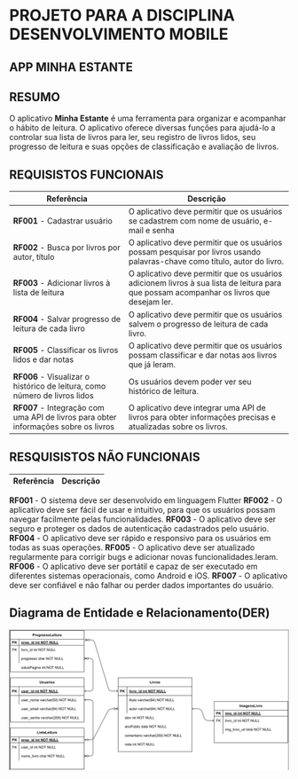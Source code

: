 # PROJETO PARA A DISCIPLINA DESENVOLVIMENTO MOBILE

## APP MINHA ESTANTE

## RESUMO

O aplicativo **Minha Estante** é uma ferramenta para organizar e acompanhar o hábito de leitura. O aplicativo oferece diversas funções para ajudá-lo a controlar sua lista de livros para ler, seu registro de livros lidos, seu progresso de leitura e suas opções de classificação e avaliação de livros.

## REQUISISTOS FUNCIONAIS

Referência | Descrição
-----------|-----------
**RF001** - Cadastrar usuário | O aplicativo deve permitir que os usuários se cadastrem com nome de usuário, e-mail e senha
**RF002** - Busca por livros por autor, título | O aplicativo deve permitir que os usuários possam pesquisar por livros usando palavras-chave como título, autor do livro.
**RF003** - Adicionar livros à lista de leitura | O aplicativo deve permitir que os usuários adicionem livros à sua lista de leitura para que possam acompanhar os livros que desejam ler.
**RF004** - Salvar progresso de leitura de cada livro | O aplicativo deve permitir que os usuários salvem o progresso de leitura de cada livro.
**RF005** - Classificar os livros lidos e dar notas | O aplicativo deve permitir que os usuários possam classificar e dar notas aos livros que já leram.
**RF006** - Visualizar o histórico de leitura, como número de livros lidos | Os usuários devem poder ver seu histórico de leitura.
**RF007** - Integração com uma API de livros para obter informações sobre os livros | O aplicativo deve integrar uma API de livros para obter informações precisas e atualizadas sobre os livros.

## RESQUISISTOS NÃO FUNCIONAIS

Referência | Descrição
-----------|-----------
**RF001** - O sistema deve ser desenvolvido em linguagem Flutter
**RF002** - O  aplicativo deve ser fácil de usar e intuitivo, para que os usuários possam navegar facilmente pelas funcionalidades.
**RF003** - O aplicativo deve ser seguro e proteger os dados de autenticação cadastrados pelo usuário.
**RF004** - O aplicativo deve ser rápido e responsivo para os usuários em todas as suas operações.
**RF005** - O aplicativo deve ser atualizado regularmente para corrigir bugs e adicionar novas funcionalidades.leram.
**RF006** - O aplicativo deve ser portátil e capaz de ser executado em diferentes sistemas operacionais, como Android e iOS.
**RF007** - O aplicativo deve ser confiável e não falhar ou perder dados importantes do usuário.

## Diagrama de Entidade e Relacionamento(DER)

![MODELO LOGICO - MINHA ESTANTE](/.github/der.png)



